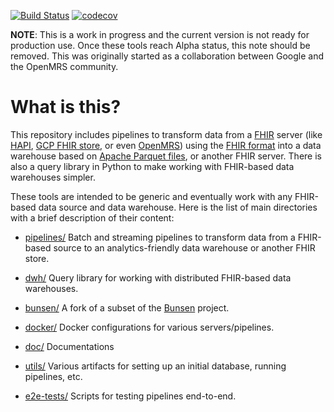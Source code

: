 [![Build
Status](https://badger-zpct3epzcq-ue.a.run.app/build/status?project=cloud-build-fhir&id=4b13d289-3b1e-4a45-aa86-8166d5a5f481)](https://storage.googleapis.com/cloud-build-gh-logs/README.html)
[![codecov](https://codecov.io/gh/GoogleCloudPlatform/openmrs-fhir-analytics/branch/master/graph/badge.svg)](https://codecov.io/gh/GoogleCloudPlatform/openmrs-fhir-analytics)

**NOTE**: This is a work in progress and the current version is not ready for
production use. Once these tools reach Alpha status, this note should be
removed. This was originally started as a collaboration between Google and
the OpenMRS community.

# What is this?

This repository includes pipelines to transform data from a [FHIR](https://hl7.org/fhir/)
server (like [HAPI](https://hapifhir.io/),
[GCP FHIR store](https://cloud.google.com/healthcare-api/docs/concepts/fhir#fhir_stores),
or even [OpenMRS](https://openmrs.org)) using the
[FHIR format](https://www.hl7.org/fhir/overview.html) into a data warehouse
based on [Apache Parquet files](https://parquet.apache.org), or another FHIR
server. There is also a query library in Python to make working with FHIR-based
data warehouses simpler.

These tools are intended to be generic and eventually work with any FHIR-based
data source and data warehouse. Here is the list of main directories with a
brief description of their content:

- [pipelines/](pipelines/) Batch and streaming pipelines to transform data from 
a FHIR-based source to an analytics-friendly data warehouse or another FHIR store.

- [dwh/](dwh/) Query library for working with distributed FHIR-based data
  warehouses.

- [bunsen/](bunsen/) A fork of a subset of the
  [Bunsen](https://github.com/cerner/bunsen) project.

- [docker/](docker/) Docker configurations for various servers/pipelines.

- [doc/](doc/) Documentations

- [utils/](utils/) Various artifacts for setting up an initial database, running
  pipelines, etc.
  
- [e2e-tests/](e2e-tests/) Scripts for testing pipelines end-to-end.
